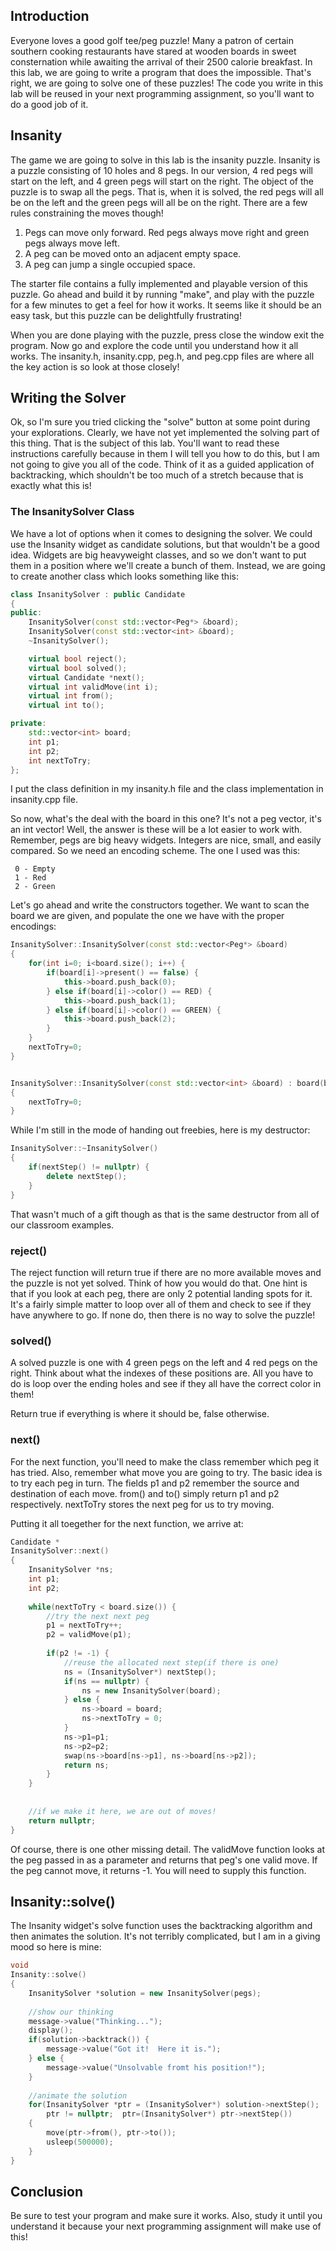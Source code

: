 ## Introduction

Everyone loves a good golf tee/peg puzzle\! Many a patron of certain
southern cooking restaurants have stared at wooden boards in sweet
consternation while awaiting the arrival of their 2500 calorie
breakfast. In this lab, we are going to write a program that does the
impossible. That's right, we are going to solve one of these puzzles\!
The code you write in this lab will be reused in your next programming
assignment, so you'll want to do a good job of it.

## Insanity

The game we are going to solve in this lab is the insanity puzzle.
Insanity is a puzzle consisting of 10 holes and 8 pegs. In our version,
4 red pegs will start on the left, and 4 green pegs will start on the
right. The object of the puzzle is to swap all the pegs. That is, when
it is solved, the red pegs will all be on the left and the green pegs
will all be on the right. There are a few rules constraining the moves
though\!

1.  Pegs can move only forward. Red pegs always move right and green
    pegs always move left.
2.  A peg can be moved onto an adjacent empty space.
3.  A peg can jump a single occupied space.

The starter file contains a fully implemented and playable version of
this puzzle. Go ahead and build it by running "make", and play with the
puzzle for a few minutes to get a feel for how it works. It seems like
it should be an easy task, but this puzzle can be delightfully
frustrating\!

When you are done playing with the puzzle, press close the window exit
the program. Now go and explore the code until you understand how it
all works. The insanity.h, insanity.cpp, peg.h, and peg.cpp files are
where all the key action is so look at those closely\!

## Writing the Solver

Ok, so I'm sure you tried clicking the "solve" button at some point during
your explorations. Clearly, we have not yet implemented the solving part
of this thing. That is the subject of this lab. You'll want to read these
instructions carefully because in them I will tell you how to do this,
but I am not going to give you all of the code. Think of it as a guided
application of backtracking, which shouldn't be too much of a stretch
because that is exactly what this is\!

### The InsanitySolver Class

We have a lot of options when it comes to designing the solver. We could
use the Insanity widget as candidate solutions, but that wouldn't be a
good idea. Widgets are big heavyweight classes, and so we don't want to
put them in a position where we'll create a bunch of them. Instead, we
are going to create another class which looks something like this:

``` cpp
class InsanitySolver : public Candidate
{
public: 
    InsanitySolver(const std::vector<Peg*> &board);
    InsanitySolver(const std::vector<int> &board);
    ~InsanitySolver();

    virtual bool reject();
    virtual bool solved();
    virtual Candidate *next();
    virtual int validMove(int i);
    virtual int from();
    virtual int to();

private:
    std::vector<int> board;
    int p1;
    int p2;
    int nextToTry;
};
```

I put the class definition in my insanity.h file and the class
implementation in insanity.cpp file.

So now, what's the deal with the board in this one? It's not a peg
vector, it's an int vector\! Well, the answer is these will be a lot
easier to work with. Remember, pegs are big heavy widgets. Integers
are nice, small, and easily compared. So we need an encoding
scheme. The one I used was this:

` 0 - Empty`  
` 1 - Red`  
` 2 - Green`

Let's go ahead and write the constructors together. We want to scan the
board we are given, and populate the one we have with the proper
encodings:

``` cpp
InsanitySolver::InsanitySolver(const std::vector<Peg*> &board)
{
    for(int i=0; i<board.size(); i++) {
        if(board[i]->present() == false) {
            this->board.push_back(0);
        } else if(board[i]->color() == RED) {
            this->board.push_back(1);
        } else if(board[i]->color() == GREEN) {
            this->board.push_back(2);
        }
    }
    nextToTry=0;
}


InsanitySolver::InsanitySolver(const std::vector<int> &board) : board(board)
{
    nextToTry=0;
}
```

While I'm still in the mode of handing out freebies, here is my
destructor:

``` cpp
InsanitySolver::~InsanitySolver()
{
    if(nextStep() != nullptr) {
        delete nextStep();
    }
}
```

That wasn't much of a gift though as that is the same destructor from
all of our classroom examples.

### reject()

The reject function will return true if there are no more available
moves and the puzzle is not yet solved. Think of how you would do that.
One hint is that if you look at each peg, there are only 2 potential
landing spots for it. It's a fairly simple matter to loop over all of
them and check to see if they have anywhere to go. If none do, then
there is no way to solve the puzzle\!

### solved()

A solved puzzle is one with 4 green pegs on the left and 4 red pegs on
the right. Think about what the indexes of these positions are. All you
have to do is loop over the ending holes and see if they all have the
correct color in them\!

Return true if everything is where it should be, false otherwise.

### next()

For the next function, you'll need to make the class remember which peg
it has tried. Also, remember what move you are going to try. The basic
idea is to try each peg in turn. The fields p1 and p2 remember the
source and destination of each move. from() and to() simply return p1
and p2 respectively. nextToTry stores the next peg for us to try moving.

Putting it all toegether for the next function, we arrive at:

``` cpp
Candidate *
InsanitySolver::next()
{
    InsanitySolver *ns;
    int p1;
    int p2;
    
    while(nextToTry < board.size()) {
        //try the next next peg
        p1 = nextToTry++;
        p2 = validMove(p1);
        
        if(p2 != -1) {
            //reuse the allocated next step(if there is one)
            ns = (InsanitySolver*) nextStep();
            if(ns == nullptr) {
                ns = new InsanitySolver(board);
            } else {
                ns->board = board;
                ns->nextToTry = 0;
            }
            ns->p1=p1;
            ns->p2=p2;
            swap(ns->board[ns->p1], ns->board[ns->p2]);
            return ns;
        }
    }
    
    
    //if we make it here, we are out of moves!
    return nullptr;
}
```

Of course, there is one other missing detail. The validMove function
looks at the peg passed in as a parameter and returns that peg's one
valid move. If the peg cannot move, it returns -1. You will need to
supply this function.

## Insanity::solve()

The Insanity widget's solve function uses the backtracking algorithm and
then animates the solution. It's not terribly complicated, but I am in a
giving mood so here is mine:

``` cpp
void 
Insanity::solve()
{
    InsanitySolver *solution = new InsanitySolver(pegs);
    
    //show our thinking
    message->value("Thinking...");
    display();
    if(solution->backtrack()) {
        message->value("Got it!  Here it is.");
    } else {
        message->value("Unsolvable fromt his position!");
    }
    
    //animate the solution
    for(InsanitySolver *ptr = (InsanitySolver*) solution->nextStep();
        ptr != nullptr;  ptr=(InsanitySolver*) ptr->nextStep())
    {
        move(ptr->from(), ptr->to());
        usleep(500000); 
    }
}
```

## Conclusion

Be sure to test your program and make sure it works. Also, study it
until you understand it because your next programming assignment will
make use of this\!

